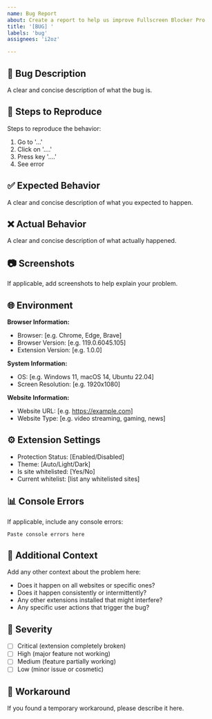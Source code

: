 ```yaml
---
name: Bug Report
about: Create a report to help us improve Fullscreen Blocker Pro
title: '[BUG] '
labels: 'bug'
assignees: 'i2oz'

---
```


## 🐛 Bug Description
A clear and concise description of what the bug is.

## 🔄 Steps to Reproduce
Steps to reproduce the behavior:
1. Go to '...'
2. Click on '....'
3. Press key '....'
4. See error

## ✅ Expected Behavior
A clear and concise description of what you expected to happen.

## ❌ Actual Behavior
A clear and concise description of what actually happened.

## 📷 Screenshots
If applicable, add screenshots to help explain your problem.

## 🌐 Environment
**Browser Information:**
- Browser: [e.g. Chrome, Edge, Brave]
- Browser Version: [e.g. 119.0.6045.105]
- Extension Version: [e.g. 1.0.0]

**System Information:**
- OS: [e.g. Windows 11, macOS 14, Ubuntu 22.04]
- Screen Resolution: [e.g. 1920x1080]

**Website Information:**
- Website URL: [e.g. https://example.com]
- Website Type: [e.g. video streaming, gaming, news]

## ⚙️ Extension Settings
- Protection Status: [Enabled/Disabled]
- Theme: [Auto/Light/Dark]
- Is site whitelisted: [Yes/No]
- Current whitelist: [list any whitelisted sites]

## 📊 Console Errors
If applicable, include any console errors:
```
Paste console errors here
```

## 🔧 Additional Context
Add any other context about the problem here:
- Does it happen on all websites or specific ones?
- Does it happen consistently or intermittently?
- Any other extensions installed that might interfere?
- Any specific user actions that trigger the bug?

## 🎯 Severity
- [ ] Critical (extension completely broken)
- [ ] High (major feature not working)
- [ ] Medium (feature partially working)
- [ ] Low (minor issue or cosmetic)

## 📝 Workaround
If you found a temporary workaround, please describe it here.